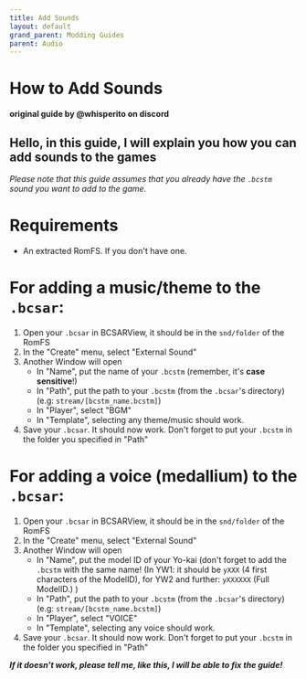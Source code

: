 ```yaml
---
title: Add Sounds
layout: default
grand_parent: Modding Guides
parent: Audio
---
```


# How to Add Sounds
**original guide by @whisperito on discord**



## Hello, in this guide, I will explain you how you can add sounds to the games

*Please note that this guide assumes that you already have the `.bcstm` sound you want to add to the game.*

# __Requirements__

- An extracted RomFS. If you don't have one.

# __For adding a music/theme to the `.bcsar`:__

1. Open your `.bcsar` in BCSARView, it should be in the `snd/folder` of the RomFS
2. In the "Create" menu, select "External Sound"
3. Another Window will open
     - In "Name", put the name of your `.bcstm` (remember, it's **case sensitive**!)
     - In "Path", put the path to your `.bcstm` (from the `.bcsar`'s directory) (e.g:       `stream/[bcstm_name.bcstm]`) 
     - In "Player", select "BGM"
     - In "Template", selecting any theme/music should work. 
4. Save your `.bcsar`. It should now work. Don't forget to put your `.bcstm` in the folder you specified in "Path"

# __For adding a  voice (medallium) to the `.bcsar`:__

1. Open your `.bcsar` in BCSARView, it should be in the `snd/folder` of the RomFS
2. In the "Create" menu, select "External Sound"
3. Another Window will open
     - In "Name", put the model ID of your Yo-kai (don't forget to add the `.bcstm` with the same name! (In YW1: it should be `yXXX` (4 first characters of the ModelID), for YW2 and further: `yXXXXXX` (Full ModelID.) )
     - In "Path", put the path to your `.bcstm` (from the `.bcsar`'s directory) (e.g:       `stream/[bcstm_name.bcstm]`) 
     - In "Player", select "VOICE"
     - In "Template", selecting any voice should work. 
4. Save your `.bcsar`. It should now work. Don't forget to put your `.bcstm` in the folder you specified in "Path"

***If it doesn't work, please tell me, like this, I will be able to fix the guide!***
